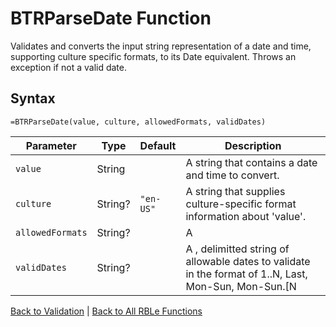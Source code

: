 # BTRParseDate Function

Validates and converts the input string representation of a date and time, supporting culture specific formats, to its Date equivalent.  Throws an exception if not a valid date.

## Syntax

```excel
=BTRParseDate(value, culture, allowedFormats, validDates)
```

Parameter | Type | Default | Description
---|---|---|---
`value` | String |  | A string that contains a date and time to convert.
`culture` | String? | `"en-US"` | A string that supplies culture-specific format information about 'value'.
`allowedFormats` | String? |  | A | delimitted string that supplies a list of allowable formats to attempt to parse 'value'.
`validDates` | String? |  | A , delimitted string of allowable dates to validate in the format of 1..N, Last, Mon-Sun, Mon-Sun.[N|Last] (Nth occurence of or last day in month), or W1-W5 (first through the fifth week of month).  If the 'pattern' starts with '!' it is a 'not' check.

[Back to Validation](RBLeValidation.md) | [Back to All RBLe Functions](RBLe.md#function-documentation)